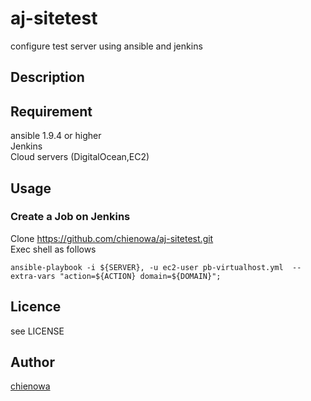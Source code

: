 aj-sitetest
====

configure test server using ansible and jenkins

## Description

## Requirement

ansible 1.9.4 or higher  
Jenkins  
Cloud servers (DigitalOcean,EC2)  

## Usage

### Create a Job on Jenkins

Clone https://github.com/chienowa/aj-sitetest.git  
Exec shell as follows


    ansible-playbook -i ${SERVER}, -u ec2-user pb-virtualhost.yml  --extra-vars "action=${ACTION} domain=${DOMAIN}";



## Licence

see LICENSE

## Author

[chienowa](https://github.com/chienowa)
